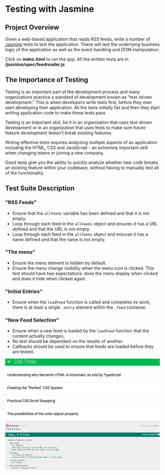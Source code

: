 # Testing with Jasmine 

## Project Overview 
<p>Given a web-based application that reads RSS feeds, write a number of <a href="https://jasmine.github.io/">Jasmine</a> tests to test the application. These will test the underlying business logic of the application as well as the event handling and DOM manipulation.</p>

<p>Click on <strong>index.html</strong> to run the app. All the written tests are in <strong>/jasmine/spec/feedreader.js</strong></p>

## The Importance of Testing
<p>Testing is an important part of the development process and many organizations practice a standard of development known as "test-driven development." This is when developers write tests first, before they ever start developing their application. All the tests initially fail and then they start writing application code to make these tests pass.</p>

<p>Testing is an important skill, be it in an organization that uses test-driven development or in an organization that uses tests to make sure future feature development doesn't break existing features.</p>

<p>Writing effective tests requires analyzing multiple aspects of an application including the HTML, CSS and JavaScript - an extremely important skill when changing teams or joining a new company.</p>

<p>Good tests give you the ability to quickly analyze whether new code breaks an existing feature within your codebase, without having to manually test all of the functionality.</p>

## Test Suite Description
### "RSS Feeds"
- Ensure that the `allFeeds` variable has been defined and that it is not empty.
- Loop through each feed in the `allFeeds` object and ensures it has a URL defined and that the URL is not empty.
- Loop through each feed in the `allFeeds` object and ensures it has a name defined and that the name is not empty.

### "The menu"
- Ensure the menu element is hidden by default.
- Ensure the menu change visibility when the menu icon is clicked. This test should have two expectations: does the menu display when clicked and does it hide when clicked again.

### "Initial Entries"
- Ensure when the `loadFeed` function is called and completes its work, there is at least a single `.entry` element within the `.feed` container.

### "New Feed Selection"
- Ensure when a new feed is loaded by the `loadFeed` function that the content actually changes.
- No test should be dependent on the results of another. 
- Callbacks should be used to ensure that feeds are loaded before they are tested.

<img src="https://github.com/loanttran/UFEND-Project4-Feed-Reader-Testing/blob/master/images/1.png">
